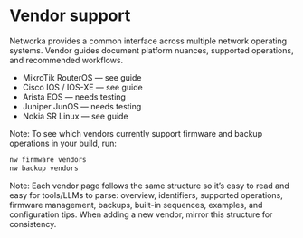 # Vendor support

Networka provides a common interface across multiple network operating systems. Vendor guides document platform nuances, supported operations, and recommended workflows.

- MikroTik RouterOS — see guide
- Cisco IOS / IOS-XE — see guide
- Arista EOS — needs testing
- Juniper JunOS — needs testing
- Nokia SR Linux — see guide

Note: To see which vendors currently support firmware and backup operations in your build, run:

```bash
nw firmware vendors
nw backup vendors
```

Note: Each vendor page follows the same structure so it’s easy to read and easy for tools/LLMs to parse: overview, identifiers, supported operations, firmware management, backups, built-in sequences, examples, and configuration tips. When adding a new vendor, mirror this structure for consistency.
